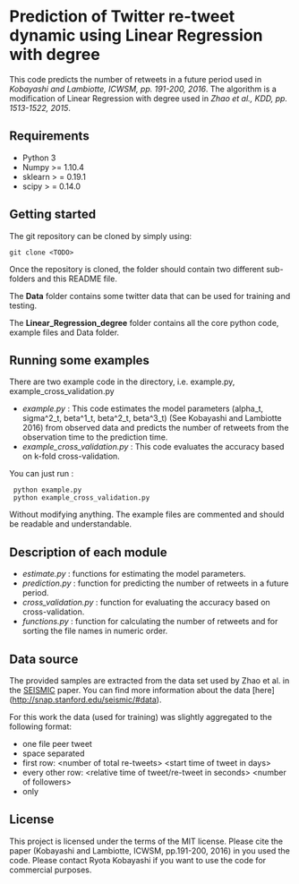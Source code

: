 # Prediction of Twitter re-tweet dynamic using Linear Regression with degree

This code predicts the number of retweets in a future period used in *Kobayashi and Lambiotte, ICWSM, pp. 191-200, 2016*.
The algorithm is a modification of Linear Regression with degree used in *Zhao et al., KDD, pp. 1513-1522, 2015*.


## Requirements

 - Python 3
 - Numpy >= 1.10.4
 - sklearn > =  0.19.1
 - scipy > =  0.14.0

## Getting started

The git repository can be cloned by simply using:

    git clone <TODO>

Once the repository is cloned, the folder should contain two different
sub-folders and this README file.

The **Data** folder contains some twitter data that can be used for training and testing.

The **Linear_Regression_degree** folder contains all the core python code, example files and Data folder.

## Running some examples
There are two example code in the directory, i.e. example.py, example_cross_validation.py

 - *example.py* : This code estimates the model parameters (alpha_t, sigma^2_t, beta^1_t, beta^2_t, beta^3_t)
 (See Kobayashi and Lambiotte 2016) from observed data and predicts the number of retweets from the observation time to the prediction time.
 - *example_cross_validation.py* : This code evaluates the accuracy based on k-fold cross-validation.


You can just run :

     python example.py
     python example_cross_validation.py

Without modifying anything. The example files are commented and should be
readable and understandable.

## Description of each module

 - *estimate.py* : functions for estimating the model parameters.
 - *prediction.py* : function for predicting the number of retweets in a future period.
 - *cross_validation.py* : function for evaluating the accuracy based on cross-validation.
 - *functions.py* :  function for calculating the number of retweets and for sorting the file names in numeric order.


## Data source

The provided samples are extracted from the data set used by Zhao et al. in the
[SEISMIC](http://snap.stanford.edu/seismic/seismic.pdf) paper. You can find more
information about the data [here] (http://snap.stanford.edu/seismic/#data).

For this work the data (used for training) was slightly aggregated to the
following format:
- one file peer tweet
- space separated
- first row: \<number of total re-tweets\> \<start time of tweet in days\>
- every other row: \<relative time of tweet/re-tweet in seconds\> \<number of followers\>
- only

## License

This project is licensed under the terms of the MIT license.
Please cite the paper (Kobayashi and Lambiotte, ICWSM, pp.191-200, 2016) in you used the code.
Please contact Ryota Kobayashi if you want to use the code for commercial purposes.
